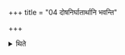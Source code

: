 +++
title = "04 दोषनिर्घातार्थानि भवन्ति"

+++

<details><summary>थिते</summary>

4. The rites performed as an expiation are for the purpose of destroying the defect.
</details>
